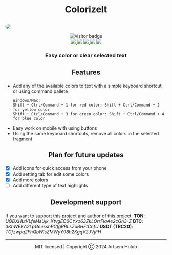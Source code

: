 # <p align="center">Colorizelt</p>
<img src="https://github.com/WiNE-iNEFF/obsidian-colorizelt/blob/main/img/colorizelt.png" style="border-radius: 10px;">
<p align="center">
    <img src='https://visitor-badge.laobi.icu/badge?page_id=WiNE-iNEFF.obsidian-colorizelt&&right_color=green&left_text=Visitors' alt='visitor badge'><br>
    <a href="https://github.com/WiNE-iNEFF/obsidian-colorizelt/releases/latest">
        <img src="https://img.shields.io/github/manifest-json/v/WiNE-iNEFF/obsidian-colorizelt?color=blue">
    </a>
    <img src="https://img.shields.io/github/release-date/WiNE-iNEFF/obsidian-colorizelt">
    <a href="https://github.com/WiNE-iNEFF/obsidian-colorizelt/blob/main/LICENSE">
        <img src="https://img.shields.io/github/license/WiNE-iNEFF/obsidian-colorizelt">
    </a>
    <img src="https://img.shields.io/github/downloads/WiNE-iNEFF/obsidian-colorizelt/total">
    <a href="https://github.com/WiNE-iNEFF/obsidian-colorizelt/issues">
        <img src="https://img.shields.io/github/issues/WiNE-iNEFF/obsidian-colorizelt">
    </a>
</p>

### <p align="center">Easy color or clear selected text</p>

## <p align="center">Features</p>
- Add any of the available colors to text with a simple keyboard shortcut or using command pallete
  ```
  Windows/Mac:
  Shift + Ctrl/Command + 1 for red color; Shift + Ctrl/Command + 2 for yellow color
  Shift + Ctrl/Command + 3 for green color: Shift + Ctrl/Command + 4 for blue color
  ```
- Easy work on mobile with using buttons
- Using the same keyboard shortcuts, remove all colors in the selected fragment

## <p align="center">Plan for future updates</p>
- [x] Add icons for quick access from your phone
- [x] Add setting tab for edit some colors
- [x] Add more colors
- [ ] Add different type of text highlights

## <p align="center">Development support</p>
If you want to support this project and author of this project:
**TON**: *UQDXHLtVLfeMsUjk_XtvgEC6CYxo63ZkLOrrFlaAe2cGn3-Z*
**BTC**: *3KhWEKA2LpGeesshPCfgRRLsZuBHFtCnfU*
**USDT (TRC20)**: *TGfzwpq2FhQbWisZMWyY98h2KgqV2JVjFH*

<hr>
<p align="center">MIT licensed | Copyright Ⓒ 2024 Artsem Holub</p>
